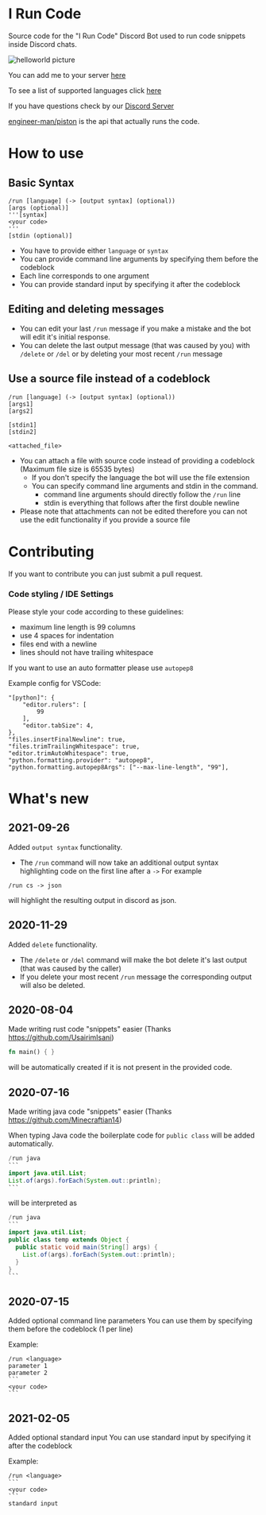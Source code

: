 # I Run Code

Source code for the "I Run Code" Discord Bot used to run code snippets inside Discord chats.

![helloworld picture](helloworld.png)

You can add me to your server [here](https://emkc.org/run) 

To see a list of supported languages click [here](https://github.com/engineer-man/piston#Supported-Languages)

If you have questions check by our [Discord Server](https://discord.com/invite/engineerman)

[engineer-man/piston](https://github.com/engineer-man/piston) is the api that actually runs the code.

# How to use
## Basic Syntax

````
/run [language] (-> [output syntax] (optional))
[args (optional)]
'''[syntax]
<your code>
'''
[stdin (optional)]
````

* You have to provide either `language` or `syntax`
* You can provide command line arguments by specifying them before the codeblock
* Each line corresponds to one argument
* You can provide standard input by specifying it after the codeblock

## Editing and deleting messages
* You can edit your last `/run` message if you make a mistake and the bot will edit it's initial response.  
* You can delete the last output message (that was caused by you) with `/delete` or `/del` or by deleting your most recent `/run` message

## Use a source file instead of a codeblock

````
/run [language] (-> [output syntax] (optional))
[args1]
[args2]

[stdin1]
[stdin2]

<attached_file>
```` 
* You can attach a file with source code instead of providing a codeblock (Maximum file size is 65535 bytes)
  * If you don't specify the language the bot will use the file extension 
  * You can specify command line arguments and stdin in the command. 
    * command line arguments should directly follow the `/run` line
    * stdin is everything that follows after the first double newline
* Please note that attachments can not be edited therefore you can not use the edit functionality if you provide a source file

# Contributing
If you want to contribute you can just submit a pull request.
### Code styling / IDE Settings
Please style your code according to these guidelines:
* maximum line length is 99 columns 
* use 4 spaces for indentation
* files end with a newline 
* lines should not have trailing whitespace

If you want to use an auto formatter please use `autopep8`

Example config for VSCode:
```
"[python]": {
    "editor.rulers": [
        99
    ],
    "editor.tabSize": 4,
},
"files.insertFinalNewline": true,
"files.trimTrailingWhitespace": true,
"editor.trimAutoWhitespace": true,
"python.formatting.provider": "autopep8",
"python.formatting.autopep8Args": ["--max-line-length", "99"],
```


# What's new

## 2021-09-26
Added `output syntax` functionality.  
* The `/run` command will now take an additional output syntax highlighting code on the first line after a `->`
For example
```
/run cs -> json
```
will highlight the resulting output in discord as json.

## 2020-11-29
Added `delete` functionality.  
* The `/delete` or `/del` command will make the bot delete it's last output (that was caused by the caller)  
* If you delete your most recent `/run` message the corresponding output will also be deleted.

## 2020-08-04
Made writing rust code "snippets" easier (Thanks https://github.com/UsairimIsani)
```rust
fn main() { }
```
will be automatically created if it is not present in the provided code.

## 2020-07-16
Made writing java code "snippets" easier (Thanks https://github.com/Minecraftian14)

When typing Java code the boilerplate code for `public class` will be added automatically.
````java
/run java
```
import java.util.List;
List.of(args).forEach(System.out::println);
```
````
will be interpreted as
````java
/run java
```
import java.util.List;
public class temp extends Object {
  public static void main(String[] args) {
    List.of(args).forEach(System.out::println);
  }
}
```
````


## 2020-07-15
Added optional command line parameters
You can use them by specifying them before the codeblock (1 per line)  

Example:
````
/run <language>
parameter 1
parameter 2
```
<your code>
```
````

## 2021-02-05
Added optional standard input
You can use standard input by specifying it after the codeblock 

Example:
````
/run <language>
```
<your code>
```
standard input
````
